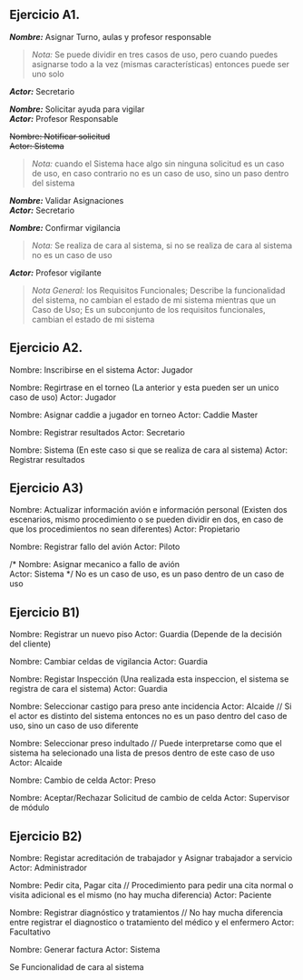 ## Ejercicio A1.
 
***Nombre:*** Asignar Turno, aulas y profesor responsable 
> _Nota:_ Se puede dividir en tres casos de uso, pero cuando puedes asignarse todo a la vez (mismas características) entonces puede ser uno solo

***Actor:*** Secretario  

***Nombre:*** Solicitar ayuda para vigilar\
***Actor:*** Profesor Responsable

~~Nombre: Notificar solicitud~~\
~~Actor: Sistema~~    
> _Nota:_ cuando el Sistema hace algo sin ninguna solicitud es un caso de uso, en caso contrario no es un caso de uso, sino un paso dentro del sistema  

***Nombre:*** Validar Asignaciones\
***Actor:*** Secretario  

***Nombre:*** Confirmar vigilancia  
>_Nota:_ Se realiza de cara al sistema, si no se realiza de cara al sistema no es un caso de uso   

***Actor:*** Profesor vigilante   

>_Nota General:_ los Requisitos Funcionales; Describe la funcionalidad del sistema, no cambian el estado de mi sistema mientras que un Caso de Uso; Es un subconjunto de los requisitos funcionales, cambian el estado de mi sistema 

## Ejercicio A2.

Nombre: Inscribirse en el sistema
Actor: Jugador

Nombre: Regirtrase en el torneo (La anterior y esta pueden ser un unico caso de uso)
Actor: Jugador

Nombre: Asignar caddie a jugador en torneo
Actor: Caddie Master 

Nombre: Registrar resultados
Actor: Secretario

Nombre: Sistema (En este caso si que se realiza de cara al sistema) 
Actor: Registrar resultados

## Ejercicio A3)

Nombre: Actualizar información avión e información personal (Existen dos escenarios, mismo procedimiento o se pueden dividir en dos, en caso de que los procedimientos no sean diferentes) 
Actor: Propietario 

Nombre: Registrar fallo del avión 
Actor: Piloto 

/* Nombre: Asignar mecanico a fallo de avión  
Actor: Sistema */ No es un caso de uso, es un paso dentro de un caso de uso

## Ejercicio B1)

Nombre: Registrar un nuevo piso 
Actor: Guardia (Depende de la decisión del cliente)

Nombre: Cambiar celdas de vigilancia
Actor: Guardia 

Nombre: Registar Inspección (Una realizada esta inspeccion, el sistema se registra de cara el sistema) 
Actor: Guardia

Nombre: Seleccionar castigo para preso ante incidencia 
Actor: Alcaide // Si el actor es distinto del sistema entonces no es un paso dentro del caso de uso, sino un caso de uso diferente

Nombre: Seleccionar preso indultado // Puede interpretarse como que el sistema ha selecionado una lista de presos dentro de este caso de uso  
Actor: Alcaide

Nombre: Cambio de celda
Actor: Preso

Nombre: Aceptar/Rechazar Solicitud de cambio de celda
Actor: Supervisor de módulo

## Ejercicio B2)

Nombre: Registar acreditación de trabajador y Asignar trabajador a servicio 
Actor: Administrador

Nombre: Pedir cita, Pagar cita // Procedimiento para pedir una cita normal o visita adicional es el mismo (no hay mucha diferencia)
Actor: Paciente

Nombre: Registrar diagnóstico y tratamientos // No hay mucha diferencia entre registrar el diagnostico o tratamiento del médico y el enfermero
Actor: Facultativo

Nombre: Generar factura 
Actor: Sistema  



Se Funcionalidad de cara al sistema 